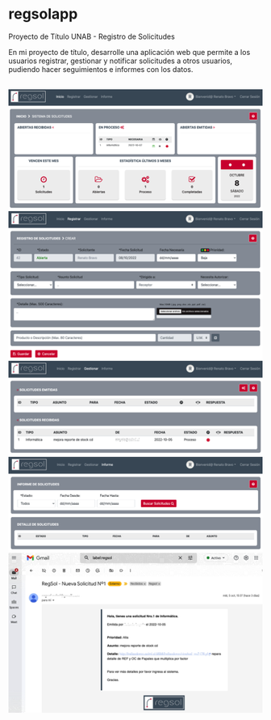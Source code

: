 # regsolapp
Proyecto de Título UNAB - Registro de Solicitudes

En mi proyecto de título, desarrolle una aplicación web que permite a los usuarios registrar, gestionar y notificar solicitudes a otros usuarios, 
pudiendo hacer seguimientos e informes con los datos.

<br>
<img src="/src/public/img/vista2.png" alt="Vista 2">
<br>
<img src="/src/public/img/vista4.png" alt="Vista 4">
<br>
<img src="/src/public/img/vista3.png" alt="Vista 3">
<br>
<img src="/src/public/img/vista5.png" alt="Vista 5">
<br>
<img src="/src/public/img/vista6.png" alt="Vista 6">
